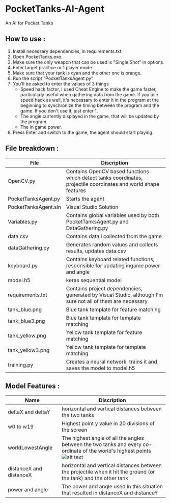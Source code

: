 # PocketTanks-AI-Agent
An AI for Pocket Tanks
## How to use :
1. Install necessary dependencies, in requirements.txt.
1. Open PocketTanks.exe.
1. Make sure the only weapon that can be used is "Single Shot" in options.
1. Enter target practice or 1 player mode.
1. Make sure that your tank is cyan and the other one is orange.
1. Run the script "PocketTanksAgent.py"
1. You'll be asked to enter the values of 3 things
   * Speed hack factor, I used Cheat Engine to make the game faster, particularly useful when gathering data from the game. If you use speed hack as well, it's necessary to enter it in the program at the beginning to synchronize the timing between the program and the game. If you don't use it, just enter 1.
   * The angle currently displayed in the game, that will be updated by the program.
   * The in game power.
1. Press Enter and switch to the game, the agent should start playing.


## File breakdown :
File | Discription
--- | ---
OpenCV.py | Contains OpenCV based functions which detect tanks coordinates, projectile coordinates and world shape features
PocketTanksAgent.py | Starts the agent
PocketTanksAgent.sln | Visual Studio Solution
Variables.py | Contains global variables used by both PocketTanksAgent.py and DataGathering.py
data.csv	| Contains data I collected from the game 
dataGathering.py | Generates random values and collects results, updates data.csv
keyboard.py	| Contains keyboard related functions, responsible for updating ingame power and angle
model.h5	| keras sequential model
requirements.txt	| Contains project dependencies, generated by Visual Studio, although I'm sure not all of them are necessary
tank_blue.png	| Blue tank template for feature matching
tank_blue3.png	| Blue tank template for template matching
tank_yellow.png	| Yellow tank template for feature matching
tank_yellow3.png	| Yellow tank template for template matching
training.py | Creates a neural network, trains it and saves the model to model.h5


## Model Features :
Name | Discription
--- | ---
deltaX and deltaY | horizontal and vertical distances between the two tanks
w0 to w19 | Highest point y value in 20 divisions of the screen
worldLowestAngle | The highest angle of all the angles between the two tanks and every co-ordinate of the world's highest points ![alt text](https://github.com/sm3rta/PocketTanks-AI-Agent/blob/master/worldLowestAngleDemo.png "worldLowestAngleDemo")
distanceX and distanceX | horizontal and vertical distances between the projectile when it hit the ground (or the tank) and the other tank
power and angle | The power and angle used in this situation that resulted in distanceX and distanceY
